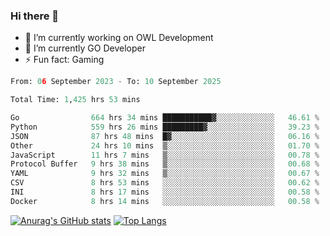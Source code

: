 ### Hi there 👋 

- 🔭 I’m currently working on OWL Development
- 🌱 I’m currently GO Developer
-  ⚡ Fun fact: Gaming
  
  <!--
- 👯 I’m looking to collaborate on ...
- 🤔 I’m looking for help with ...
- 💬 Ask me about ...
- 📫 How to reach me: ...
- 😄 Pronouns: ...
-->

<!--START_SECTION:waka-->

```python
From: 06 September 2023 - To: 10 September 2025

Total Time: 1,425 hrs 53 mins

Go                664 hrs 34 mins ███████████▓░░░░░░░░░░░░░   46.61 %
Python            559 hrs 26 mins █████████▓░░░░░░░░░░░░░░░   39.23 %
JSON              87 hrs 48 mins  █▓░░░░░░░░░░░░░░░░░░░░░░░   06.16 %
Other             24 hrs 10 mins  ▒░░░░░░░░░░░░░░░░░░░░░░░░   01.70 %
JavaScript        11 hrs 7 mins   ▒░░░░░░░░░░░░░░░░░░░░░░░░   00.78 %
Protocol Buffer   9 hrs 38 mins   ▒░░░░░░░░░░░░░░░░░░░░░░░░   00.68 %
YAML              9 hrs 32 mins   ▒░░░░░░░░░░░░░░░░░░░░░░░░   00.67 %
CSV               8 hrs 53 mins   ░░░░░░░░░░░░░░░░░░░░░░░░░   00.62 %
INI               8 hrs 17 mins   ░░░░░░░░░░░░░░░░░░░░░░░░░   00.58 %
Docker            8 hrs 14 mins   ░░░░░░░░░░░░░░░░░░░░░░░░░   00.58 %
```

<!--END_SECTION:waka-->

[![Anurag's GitHub stats](https://github-readme-stats.vercel.app/api?username=aebalz&show_icons=true&theme=codeSTACKr)](https://github.com/anuraghazra/github-readme-stats)
[![Top Langs](https://github-readme-stats.vercel.app/api/top-langs/?username=aebalz&layout=compact&card_width=350&theme=codeSTACKr)](https://github.com/anuraghazra/github-readme-stats)
<!-- [![Readme Card](https://github-readme-stats.vercel.app/api/pin/?username=aebalz&repo=go-gin-gone&show_owner=true)](https://github.com/anuraghazra/github-readme-stats)-->
